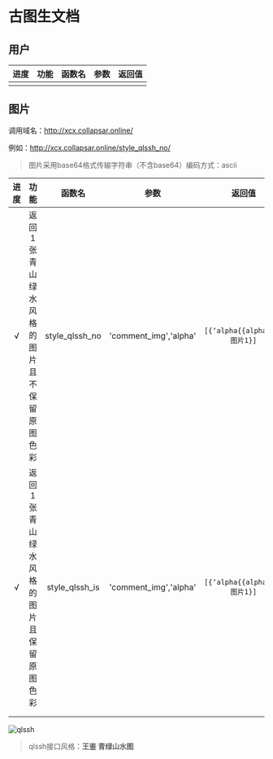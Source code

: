 # 古图生文档



## 用户

| 进度 | 功能 | 函数名 | 参数 | 返回值 |
| ---- | ---- | ------ | ---- | ------ |
|      |      |        |      |        |



## 图片

调用域名：http://xcx.collapsar.online/

例如：http://xcx.collapsar.online/style_qlssh_no/

> 图片采用base64格式传输字符串（不含base64）编码方式：ascii

| 进度 |                             功能                             |     函数名     |     参数      |                            返回值                            | 方法 |
| :--: | :----------------------------------------------------------: | :------------: | :-----------: | :----------------------------------------------------------: | :--: |
|  √   | 返回1张青山绿水风格的图片且不保留原图色彩 | style_qlssh_no | 'comment_img','alpha' | `[{‘alpha{{alpha}}’:图片1}]` | post |
|  √   | 返回1张青山绿水风格的图片且保留原图色彩 | style_qlssh_is | 'comment_img','alpha' | `[{‘alpha{{alpha}}’:图片1}]` | post |
|      |                                                              |                |               |                                                              |  |
|      |                                                              |                |               |                                                              |  |

![qlssh](https://cdn.jsdelivr.net/gh/Collapsar-G/image/img/20210206154613.jpg)

> qlssh接口风格：**王鉴 青绿山水图**